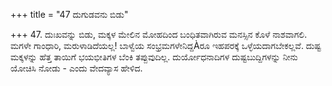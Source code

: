 +++
title = "47 ದುಗುಡವನು ಬಿಡು"

+++
47. ದುಃಖವನ್ನು ಬಿಡು, ಮಕ್ಕಳ ಮೇಲಿನ ಮೋಹದಿಂದ ಬಂಧಿತವಾಗಿರುವ ಮನಸ್ಸಿನ ಕೊಳೆ ನಾಶವಾಗಲಿ. ಮಗಳೇ ಗಾಂಧಾರಿ, ಮರುಳಾಡಿದೆಯಲ್ಲ! ಬಾಳ್ವೆಯ ಸಂಭ್ರಮಗಳೇನಿದ್ದÀರೂ ಇಹಪರಕ್ಕೆ ಒಳ್ಳೆಯದಾಗಬೇಕಲ್ಲವೆ. ದುಷ್ಟ ಮಕ್ಕಳನ್ನು ಹೆತ್ತ ತಾಯಿಗೆ ಭಯಭೀತಿಗಳ ಬೆಂಕಿ ತಪ್ಪುವುದಿಲ್ಲ. ದುರ್ಯೋಧನಾದಿಗಳ ದುಷ್ಟಬುದ್ದಿಗಳನ್ನು ನೀನು ಯೋಚಿಸಿ ನೋಡು - ಎಂದು ವೇದವ್ಯಾಸ ಹೇಳಿದ.
